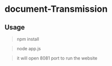 # document-Transmission

## Usage

> npm install

> node app.js

> it will open 8081 port to run the website

